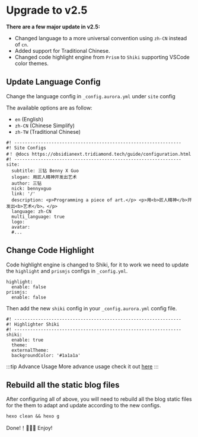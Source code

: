 # Upgrade to v2.5

**There are a few major update in v2.5:**

- Changed language to a more universal convention using `zh-CN` instead of `cn`.
- Added support for Traditional Chinese.
- Changed code highlight engine from `Prism` to `Shiki` supporting VSCode color themes.

## Update Language Config

Change the language config in `_config.aurora.yml` under `site` config

The available options are as follow:

- `en` (English)
- `zh-CN` (Chinese Simplify)
- `zh-TW` (Traditional Chinese)

```yaml:no-line-numbers{12}
#! ---------------------------------------------------------------
#! Site Configs
#！ @docs https://obsidianext.tridiamond.tech/guide/configuration.html
#! ---------------------------------------------------------------
site:
  subtitle: 三钻 Benny X Guo
  slogan: 用匠人精神开发出艺术
  author: 三钻
  nick: bennyxguo
  link: '/'
  description: <p>Programming a piece of art.</p> <p>用<b>匠人精神</b>开发出<b>艺术</b>。</p>
  language: zh-CN
  multi_language: true
  logo:
  avatar:
  #...
```

## Change Code Highlight

Code highlight engine is changed to Shiki, for it to work we need to update the `highlight` and `prismjs` configs in `_config.yml`.

```yaml:no-line-numbers{2,4}
highlight:
  enable: false
prismjs:
  enable: false
```

Then add the new `shiki` config in your `_config.aurora.yml` config file.

```yaml:no-line-numbers
#! ---------------------------------------------------------------
#! Highlighter Shiki
#! ---------------------------------------------------------------
shiki:
  enable: true
  theme:
  externalTheme:
  backgroundColor: '#1a1a1a'
```

:::tip Advance Usage
More advance usage check it out [here](../configs/theme.html#code-highlight)
:::

## Rebuild all the static blog files

After configuring all of above, you will need to rebuild all the blog static files for the them to adapt and update according to the new configs.

```shell
hexo clean && hexo g
```

Done!！🎉🎉🎉 Enjoy!
